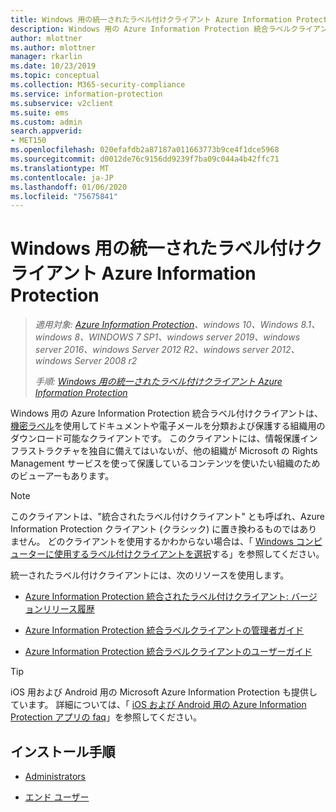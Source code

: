 ```yaml
---
title: Windows 用の統一されたラベル付けクライアント Azure Information Protection
description: Windows 用の Azure Information Protection 統合ラベルクライアントの情報リソース。
author: mlottner
ms.author: mlottner
manager: rkarlin
ms.date: 10/23/2019
ms.topic: conceptual
ms.collection: M365-security-compliance
ms.service: information-protection
ms.subservice: v2client
ms.suite: ems
ms.custom: admin
search.appverid:
- MET150
ms.openlocfilehash: 020efafdb2a87187a011663773b9ce4f1dce5968
ms.sourcegitcommit: d0012de76c9156dd9239f7ba09c044a4b42ffc71
ms.translationtype: MT
ms.contentlocale: ja-JP
ms.lasthandoff: 01/06/2020
ms.locfileid: "75675841"
---
```

# <a name="azure-information-protection-unified-labeling-client-for-windows"></a>Windows 用の統一されたラベル付けクライアント Azure Information Protection

>*適用対象: [Azure Information Protection](https://azure.microsoft.com/pricing/details/information-protection)、windows 10、Windows 8.1、windows 8、WINDOWS 7 SP1、windows server 2019、windows server 2016、windows Server 2012 R2、windows server 2012、windows Server 2008 r2*
>
> *手順: [Windows 用の統一されたラベル付けクライアント Azure Information Protection](../faqs.md#whats-the-difference-between-the-azure-information-protection-client-and-the-azure-information-protection-unified-labeling-client)*

Windows 用の Azure Information Protection 統合ラベル付けクライアントは、[機密ラベル](https://docs.microsoft.com/microsoft-365/compliance/sensitivity-labels)を使用してドキュメントや電子メールを分類および保護する組織用のダウンロード可能なクライアントです。 このクライアントには、情報保護インフラストラクチャを独自に備えてはいないが、他の組織が Microsoft の Rights Management サービスを使って保護しているコンテンツを使いたい組織のためのビューアーもあります。

> [!NOTE]
> このクライアントは、"統合されたラベル付けクライアント" とも呼ばれ、Azure Information Protection クライアント (クラシック) に置き換わるものではありません。 どのクライアントを使用するかわからない場合は、「 [Windows コンピューターに使用するラベル付けクライアントを選択](use-client.md#choose-which-labeling-client-to-use-for-windows-computers)する」を参照してください。

統一されたラベル付けクライアントには、次のリソースを使用します。

- [Azure Information Protection 統合されたラベル付けクライアント: バージョンリリース履歴](unifiedlabelingclient-version-release-history.md)

- [Azure Information Protection 統合ラベルクライアントの管理者ガイド](clientv2-admin-guide.md)

- [Azure Information Protection 統合ラベルクライアントのユーザーガイド](clientv2-user-guide.md)

> [!TIP]
> iOS 用および Android 用の Microsoft Azure Information Protection も提供しています。 詳細については、「 [iOS および Android 用の Azure Information Protection アプリの faq](mobile-app-faq.md)」を参照してください。

## <a name="install-instructions"></a>インストール手順

- [Administrators](clientv2-admin-guide-install.md)

- [エンド ユーザー](install-unifiedlabelingclient-app.md)
